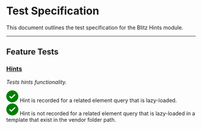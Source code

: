 # Test Specification

This document outlines the test specification for the Blitz Hints module.

---

## Feature Tests

### [Hints](pest/Feature/HintsTest.php)

_Tests hints functionality._

![Pass](https://raw.githubusercontent.com/putyourlightson/craft-generate-test-spec/main/icons/pass.svg) Hint is recorded for a related element query that is lazy-loaded.  
![Pass](https://raw.githubusercontent.com/putyourlightson/craft-generate-test-spec/main/icons/pass.svg) Hint is not recorded for a related element query that is lazy-loaded in a template that exist in the vendor folder path.  
